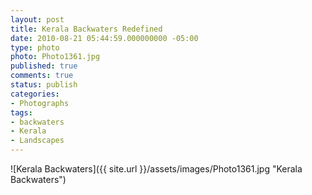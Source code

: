 ```yaml
---
layout: post
title: Kerala Backwaters Redefined
date: 2010-08-21 05:44:59.000000000 -05:00
type: photo
photo: Photo1361.jpg
published: true
comments: true
status: publish
categories:
- Photographs
tags:
- backwaters
- Kerala
- Landscapes
---
```

![Kerala Backwaters]({{ site.url }}/assets/images/Photo1361.jpg "Kerala Backwaters")
